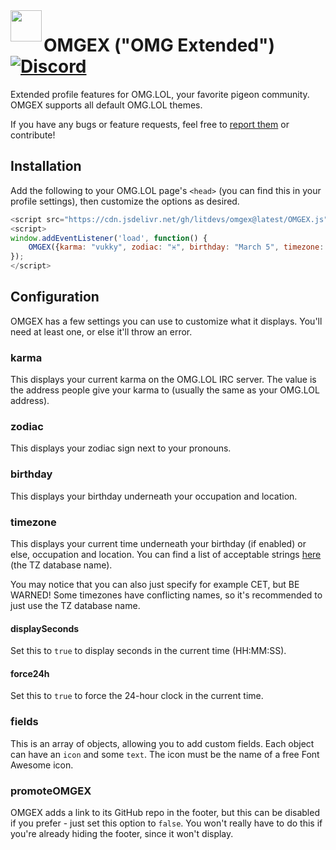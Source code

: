 <image src=".github/OMGEX.png" width="50" align="left">

# OMGEX ("OMG Extended") [![Discord](https://img.shields.io/discord/868937321402204220?color=5865f2&label=chat&logo=discord&logoColor=7289da)](https://discord.gg/z5tmTWU7Qw)

Extended profile features for OMG.LOL, your favorite pigeon community. OMGEX supports all default OMG.LOL themes. 
    
If you have any bugs or feature requests, feel free to [report them](https://github.com/LITdevs/OMGEX/issues/new/choose) or contribute!

## Installation

Add the following to your OMG.LOL page's `<head>` (you can find this in your profile settings), then customize the options as desired.

```js
<script src="https://cdn.jsdelivr.net/gh/litdevs/omgex@latest/OMGEX.js"></script>
<script>
window.addEventListener('load', function() {
    OMGEX({karma: "vukky", zodiac: "♓", birthday: "March 5", timezone: "Europe/Oslo", displaySeconds: true, force24h: true, fields: [{icon: "cat", text: "niko <3"}]});
});
</script>
```

## Configuration

OMGEX has a few settings you can use to customize what it displays. You'll need at least one, or else it'll throw an error.

### karma

This displays your current karma on the OMG.LOL IRC server. The value is the address people give your karma to (usually the same as your OMG.LOL address).

### zodiac

This displays your zodiac sign next to your pronouns.

### birthday

This displays your birthday underneath your occupation and location.

### timezone

This displays your current time underneath your birthday (if enabled) or else, occupation and location. You can find a list of acceptable strings [here](https://en.wikipedia.org/wiki/List_of_tz_database_time_zones#List) (the TZ database name). 

You may notice that you can also just specify for example CET, but BE WARNED! Some timezones have conflicting names, so it's recommended to just use the TZ database name.

#### displaySeconds

Set this to `true` to display seconds in the current time (HH:MM:SS).

#### force24h

Set this to `true` to force the 24-hour clock in the current time.

### fields

This is an array of objects, allowing you to add custom fields. Each object can have an `icon` and some `text`. The icon must be the name of a free Font Awesome icon.
    
### promoteOMGEX

OMGEX adds a link to its GitHub repo in the footer, but this can be disabled if you prefer - just set this option to `false`. You won't really have to do this if you're already hiding the footer, since it won't display.
